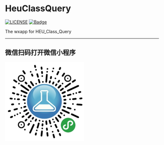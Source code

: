 # HeuClassQuery
[![LICENSE](https://img.shields.io/badge/license-Anti%20996-blue.svg)](https://github.com/zjw1111/HeuClassQuery/blob/master/LICENSE)
[![Badge](https://img.shields.io/badge/link-996.icu-red.svg)](https://996.icu/#/zh_CN)

The wxapp for HEU_Class_Query

---

## 微信扫码打开微信小程序

![微信小程序码](https://github.com/zjw1111/demo-for-acm/raw/master/gh_cdda24bca2ee_1280.jpg)
